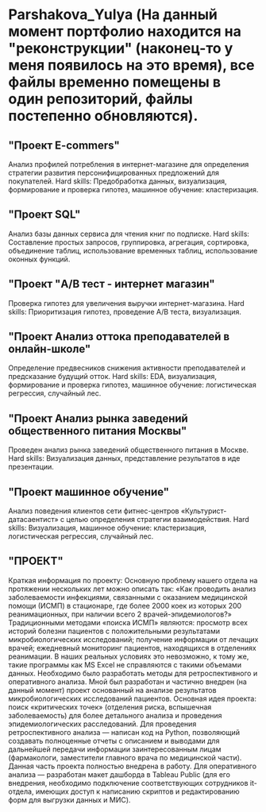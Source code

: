 # Parshakova_Yulya (На данный момент портфолио находится на "реконструкции" (наконец-то у меня появилось на это время), все файлы временно помещены в один репозиторий, файлы постепенно обновляются).
## "Проект E-commers" 
Анализ профилей потребления в интернет-магазине для определения стратегии развития персонифицированных предложений для покупателей. Hard skills: Предобработка данных, визуализация, формирование и проверка гипотез, машинное обучение: кластеризация. 
## "Проект SQL" 
Анализ базы данных сервиса для чтения книг по подписке. Hard skills: Составление простых запросов, группировка, агрегация, сортировка, объединение таблиц, использование временных таблиц, использование оконных функций. 
## "Проект "A/B тест - интернет магазин" 
Проверка гипотез для увеличения выручки интернет-магазина. Hard skills: Приоритизация гипотез, проведение А/B теста, визуализация. 
## "Проект Анализ оттока преподавателей в онлайн-школе" 
Определение предвесников снижения активности преподавателей и предсказание будущий отток.  Hard skills: EDA, визуализация, формирование и проверка гипотез, машинное обучение: логистическая регрессия, случайный лес. 
## "Проект Анализ рынка заведений общественного питания Москвы" 
Проведен анализ рынка заведений общественного питания в Москве. Hard skills: Визуализация данных, представление результатов в иде презентации. 
## "Проект машинное обучение" 
Анализ поведения клиентов сети фитнес-центров «Культурист-датасаентист» с целью определения стратегии взаимодействия. Hard skills: Визуализация, машинное обучение: кластеризация, логистическая регрессия, случайный лес. 
## "ПРОЕКТ" 
Краткая информация по проекту: Основную проблему нашего отдела на протяжении нескольких лет можно описать так: «Как проводить анализ заболеваемости инфекциями, связанными с оказанием медицинской помощи (ИСМП) в стационаре, где более 2000 коек из которых 200 реанимационных, при наличии всего 2 врачей-эпидемиологов?» Традиционными методами «поиска ИСМП» являются: просмотр всех историй болезни пациентов с положительными результатами микробиологических исследований; получение информации от лечащих врачей; ежедневный мониторинг пациентов, находящихся в отделениях реанимации. В наших реальных условиях это невозможно, к тому же, такие программы как MS Excel не справляются с такими объемами данных. Необходимо было разработать методы для ретроспективного и оперативного анализа. Мной был разработан и частично внедрен (на данный момент) проект основанный на анализе результатов микробиологических исследований пациентов. Основная идея проекта: поиск «критических точек» (отделения риска, вспышечная заболеваемость) для более детального анализа и проведения эпидемиологических расследований.  Для проведения ретроспективного анализа — написан код на Python, позволяющий создавать полноценные отчеты с описанием и выводами для дальнейшей передачи информации заинтересованным лицам (фармакологи, заместители главного врача по медицинской части). Данная часть проекта полностью внедрена в работу.  Для оперативного анализа — разработан макет дашборда в Tableau Public (для его внедрения, необходимо подключение соответствующих сотрудников it-отдела, имеющих доступ к написанию скриптов и редактированию форм для выгрузки данных и МИС). 
